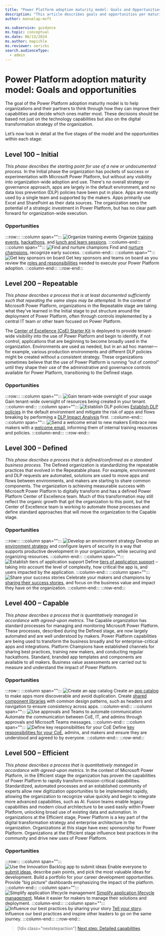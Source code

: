 ```yaml
---
title: "Power Platform adoption maturity model: Goals and Opportunities - Microsoft Power Platform | MicrosoftDocs"
description: "This article describes goals and opportunities per maturity stage in the Power Platform adoption maturity model."
author: manuelap-msft

ms.subservice: guidance
ms.topic: conceptual
ms.date: 06/13/2024
ms.author: mapichle
ms.reviewer: sericks
search.audienceType: 
  - admin
---
```

# Power Platform adoption maturity model: Goals and opportunities

The goal of the Power Platform adoption maturity model is to help organizations and their partners to think through how they can improve their capabilities and decide which ones matter most. These decisions should be based not just on the technology capabilities but also on the digital transformation strategy of the organization.

Let’s now look in detail at the five stages of the model and the opportunities within each stage:

## Level 100 – Initial

*This phase describes the starting point for use of a new or undocumented process.* In the Initial phase the organization has pockets of success or experimentation with Microsoft Power Platform, but without any visibility into organization-wide adoption and use.  There's no overall strategy or governance approach, apps are largely in the default environment, and no data loss prevention (DLP) policies have been put in place.  Apps are mostly used by a single team and supported by the makers. Apps primarily use Excel and SharePoint as their data sources. The organization sees the potential of a strategic investment in Power Platform, but has no clear path forward for organization-wide execution.

### Opportunities

:::row:::
   :::column span="":::
      ![Organize training events](media/adoption-1.png "Organize training events")
      Organize [training events](https://aka.ms/powerappsdemos), [hackathons](hackathons.md), and [lunch and learn sessions](in-a-day.md#lunch-and-learn).
   :::column-end:::
   :::column span="":::
   ![Find and nurture champions](media/adoption-2.png "Find and nurture champions")
      Find and [nurture champions](champions.md), recognize early success.
   :::column-end:::
:::column span="":::
![Get key sponsors on board](media/adoption-3.png "Get key sponsors on board")
      Get key sponsors and teams on board as you review the [roles and responsibilities](roles.md) needed to execute your Power Platform adoption.
   :::column-end:::
:::row-end:::

## Level 200 – Repeatable

*This phase describes a process that is at least documented sufficiently such that repeating the same steps may be attempted.* In the context of Microsoft Power Platform, organizations in the Repeatable stage are taking what they’ve learned in the Initial stage to put structure around the deployment of Power Platform, often through controls implemented by a central IT team or other team focused on Power Platform.  

The [Center of Excellence (CoE) Starter Kit](../coe/starter-kit.md) is deployed to provide tenant-wide visibility into the use of Power Platform and begin to identify, if not control, applications that are beginning to become broadly used in the organization. Environments are used as needed, but in an ad hoc manner—for example, various production environments and different DLP policies might be created without a consistent strategy. These organizations sometimes believe that the use of Power Platform is running “out of control” until they shape their use of the administrative and governance controls available for Power Platform, transitioning to the Defined stage.

### Opportunities

:::row:::
   :::column span="":::
   ![Gain tenant-wide oversight of your usage](media/adoption-4.png "Gain tenant-wide oversight of your usage")
      Gain tenant-wide oversight of resources being created in your tenant.
   :::column-end:::
   :::column span="":::
      ![Establish DLP policies](media/adoption-5.png "Establish DLP policies")
      [Establish DLP policies](dlp-strategy.md) in the default environment and mitigate the risk of apps and flows breaking by performing a [DLP Impact Analysis](../coe/core-components.md#dlp-editor-v2) first.
   :::column-end:::
:::column span="":::
   ![Send a welcome email to new makers](media/adoption-6.png "Send a welcome email to new makers")
      Embrace new makers with a [welcome email](onboard-makers.md), informing them of internal training resources and policies.
   :::column-end:::
:::row-end:::

## Level 300 – Defined

*This phase describes a process that is defined/confirmed as a standard business process.* The Defined organization is standardizing the repeatable practices that evolved in the Repeatable phase. For example, environment and DLP requests are automated, solutions are used to move apps and flows between environments, and makers are starting to share common components. The organization is achieving measurable success with Microsoft Power Platform to digitally transform and has a defined Power Platform Center of Excellence team.  Much of this transformation may still reflect the organic growth that got the organization to this point, but the Center of Excellence team is working to automate those processes and define standard approaches that will move the organization to the Capable stage.

### Opportunities

:::row:::
   :::column span="":::
      ![Develop an environment strategy](media/adoption-7.png "Develop an environment strategy")
      Develop an [environment strategy](../white-papers/environment-strategy.md) and configure layers of security in a way that supports productive development in your organization, while securing and organizing resources.
   :::column-end:::
   :::column span="":::
      ![Establish tiers of application support](media/adoption-8.png "Establish tiers of application support")
     Define [tiers of application support](/power-platform/guidance/white-papers/environment-strategy#new-environments) – taking into account the level of complexity, how critical the app is, and users impacted by the application.
   :::column-end:::
:::column span="":::
   ![Share your success stories](media/adoption-9.png "Share your success stories")
      Celebrate your makers and champions by [sharing their success stories](show-and-tell.md), and focus on the business value and impact they have on the organization.
   :::column-end:::
:::row-end:::

## Level 400 – Capable

*This phase describes a process that is quantitatively managed in accordance with agreed-upon metrics.* The Capable organization has standard processes for managing and monitoring Microsoft Power Platform.  These processes, described during the Defined stage, are now largely automated and are well understood by makers.  Power Platform capabilities are being used to transform the business broadly and for enterprise-critical apps and integrations. Platform Champions have established channels for sharing best practices, training new makers, and conducting regular hackathons.  Standard, branded app templates and components are available to all makers. Business value assessments are carried out to measure and understand the impact of Power Platform.

### Opportunities

:::row:::
   :::column span="":::
      ![Create an app catalog](media/adoption-10.png "Create an app catalog")
      Create an [app catalog](../coe/core-components.md#app-catalog) to make apps more discoverable and avoid duplication.
Create [shared component libraries](reusable.md) with common design patterns, such as headers and navigation to ensure consistency across apps.
   :::column-end:::
   :::column span="":::
      ![Use approvals and Teams to automate communication](media/adoption-11.png "Use approvals and Teams to automate communication")
     Automate the communication between CoE, IT, and admins through approvals and Microsoft Teams messages.
   :::column-end:::
:::column span="":::
   ![Define key responsibilities for your CoE](media/adoption-12.png "Define key responsibilities for your CoE")
      Define [key responsibilities for your CoE](coe.md), admins, and makers and ensure they are understood and agreed to by everyone.
   :::column-end:::
:::row-end:::

## Level 500 – Efficient

*This phase describes a process that is quantitatively managed in accordance with agreed-upon metrics.*  In the context of Microsoft Power Platform, in the Efficient stage the organization has proven the capabilities of Power Platform to rapidly transform mission-critical capabilities.  Standardized, automated processes and an established community of experts allow new digitization opportunities to be implemented rapidly, allowing the organization to recognize value quickly and begin to integrate more advanced capabilities, such as AI. Fusion teams enable legacy capabilities and modern cloud architecture to be used easily within Power Platform, unlocking broad use of existing data and automation. In organizations at the Efficient stage, Power Platform is a key part of the digital transformation strategy and enterprise architecture in the organization. Organizations at this stage have exec sponsorship for Power Platform. Organizations at the Efficient stage influence best practices in the community and drive new uses of Power Platform.

### Opportunities

:::row:::
   :::column span="":::
      ![Use the Innovation Backlog app to submit ideas](media/adoption-13.png "Use the Innovation Backlog app to submit ideas")
      Enable everyone to [submit ideas](../coe/use-innovationbacklog.md), describe pain points, and pick the most valuable ideas for development. Build a portfolio for your career development opportunities. Provide “big picture” dashboards emphasizing the impact of the platform.
   :::column-end:::
   :::column span="":::
      ![Simplify application lifecycle management](media/adoption-14.png "Simplify application lifecycle management")
     [Simplify application lifecycle management](../coe/almaccelerator-components.md). Make it easier for makers to manage their solutions and deployment.
   :::column-end:::
:::column span="":::
   ![Influence our best practices by sharing your story](media/adoption-15.png "Influence our best practices by sharing your story")
      [Tell your story](https://aka.ms/powerplatformstories). Influence our best practices and inspire other leaders to go on the same journey.
   :::column-end:::
:::row-end:::

> [!div class="nextstepaction"]
> [Next step: Detailed capabilities](maturity-model-details.md)
